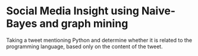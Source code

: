 # Social Media Insight using Naive-Bayes and graph mining

Taking a tweet mentioning Python and determine whether it is related to the programming language, based only on the content of the tweet.
